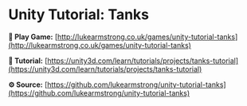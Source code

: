 # Unity Tutorial: Tanks

**👾 Play Game:**
[http://lukearmstrong.co.uk/games/unity-tutorial-tanks](http://lukearmstrong.co.uk/games/unity-tutorial-tanks)

**📖 Tutorial:**
[https://unity3d.com/learn/tutorials/projects/tanks-tutorial](https://unity3d.com/learn/tutorials/projects/tanks-tutorial)

**⚙️ Source:**
[https://github.com/lukearmstrong/unity-tutorial-tanks](https://github.com/lukearmstrong/unity-tutorial-tanks)
